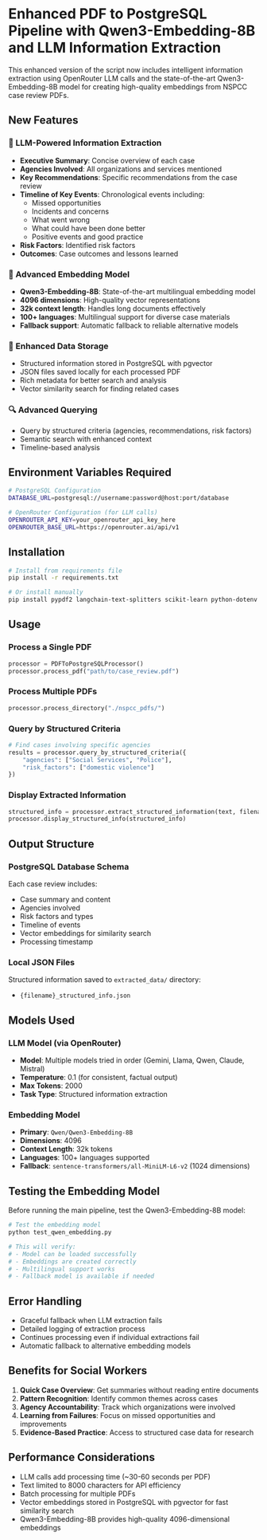 # Enhanced PDF to PostgreSQL Pipeline with Qwen3-Embedding-8B and LLM Information Extraction

This enhanced version of the script now includes intelligent information extraction using OpenRouter LLM calls and the state-of-the-art Qwen3-Embedding-8B model for creating high-quality embeddings from NSPCC case review PDFs.

## New Features

### 🧠 LLM-Powered Information Extraction
- **Executive Summary**: Concise overview of each case
- **Agencies Involved**: All organizations and services mentioned
- **Key Recommendations**: Specific recommendations from the case review
- **Timeline of Key Events**: Chronological events including:
  - Missed opportunities
  - Incidents and concerns
  - What went wrong
  - What could have been done better
  - Positive events and good practice
- **Risk Factors**: Identified risk factors
- **Outcomes**: Case outcomes and lessons learned

### 🚀 Advanced Embedding Model
- **Qwen3-Embedding-8B**: State-of-the-art multilingual embedding model
- **4096 dimensions**: High-quality vector representations
- **32k context length**: Handles long documents effectively
- **100+ languages**: Multilingual support for diverse case materials
- **Fallback support**: Automatic fallback to reliable alternative models

### 💾 Enhanced Data Storage
- Structured information stored in PostgreSQL with pgvector
- JSON files saved locally for each processed PDF
- Rich metadata for better search and analysis
- Vector similarity search for finding related cases

### 🔍 Advanced Querying
- Query by structured criteria (agencies, recommendations, risk factors)
- Semantic search with enhanced context
- Timeline-based analysis

## Environment Variables Required

```bash
# PostgreSQL Configuration
DATABASE_URL=postgresql://username:password@host:port/database

# OpenRouter Configuration (for LLM calls)
OPENROUTER_API_KEY=your_openrouter_api_key_here
OPENROUTER_BASE_URL=https://openrouter.ai/api/v1
```

## Installation

```bash
# Install from requirements file
pip install -r requirements.txt

# Or install manually
pip install pypdf2 langchain-text-splitters scikit-learn python-dotenv requests sentence-transformers>=2.7.0 transformers>=4.51.0 torch huggingface-hub psycopg2-binary
```

## Usage

### Process a Single PDF
```python
processor = PDFToPostgreSQLProcessor()
processor.process_pdf("path/to/case_review.pdf")
```

### Process Multiple PDFs
```python
processor.process_directory("./nspcc_pdfs/")
```

### Query by Structured Criteria
```python
# Find cases involving specific agencies
results = processor.query_by_structured_criteria({
    "agencies": ["Social Services", "Police"],
    "risk_factors": ["domestic violence"]
})
```

### Display Extracted Information
```python
structured_info = processor.extract_structured_information(text, filename)
processor.display_structured_info(structured_info)
```

## Output Structure

### PostgreSQL Database Schema
Each case review includes:
- Case summary and content
- Agencies involved
- Risk factors and types
- Timeline of events
- Vector embeddings for similarity search
- Processing timestamp

### Local JSON Files
Structured information saved to `extracted_data/` directory:
- `{filename}_structured_info.json`

## Models Used

### LLM Model (via OpenRouter)
- **Model**: Multiple models tried in order (Gemini, Llama, Qwen, Claude, Mistral)
- **Temperature**: 0.1 (for consistent, factual output)
- **Max Tokens**: 2000
- **Task Type**: Structured information extraction

### Embedding Model
- **Primary**: `Qwen/Qwen3-Embedding-8B`
- **Dimensions**: 4096
- **Context Length**: 32k tokens
- **Languages**: 100+ languages supported
- **Fallback**: `sentence-transformers/all-MiniLM-L6-v2` (1024 dimensions)

## Testing the Embedding Model

Before running the main pipeline, test the Qwen3-Embedding-8B model:

```bash
# Test the embedding model
python test_qwen_embedding.py

# This will verify:
# - Model can be loaded successfully
# - Embeddings are created correctly
# - Multilingual support works
# - Fallback model is available if needed
```

## Error Handling
- Graceful fallback when LLM extraction fails
- Detailed logging of extraction process
- Continues processing even if individual extractions fail
- Automatic fallback to alternative embedding models

## Benefits for Social Workers
1. **Quick Case Overview**: Get summaries without reading entire documents
2. **Pattern Recognition**: Identify common themes across cases
3. **Agency Accountability**: Track which organizations were involved
4. **Learning from Failures**: Focus on missed opportunities and improvements
5. **Evidence-Based Practice**: Access to structured case data for research

## Performance Considerations
- LLM calls add processing time (~30-60 seconds per PDF)
- Text limited to 8000 characters for API efficiency
- Batch processing for multiple PDFs
- Vector embeddings stored in PostgreSQL with pgvector for fast similarity search
- Qwen3-Embedding-8B provides high-quality 4096-dimensional embeddings


